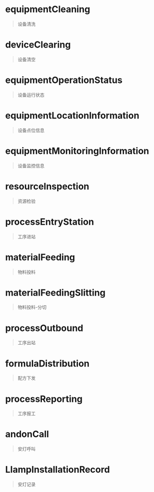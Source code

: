 # equipmentCleaning

> 设备清洗

# deviceClearing

> 设备清空

# equipmentOperationStatus

> 设备运行状态

# equipmentLocationInformation

> 设备点位信息

# equipmentMonitoringInformation

> 设备监控信息

# resourceInspection

> 资源检验

# processEntryStation

> 工序进站

# materialFeeding

> 物料投料

# materialFeedingSlitting

> 物料投料-分切

# processOutbound

> 工序出站

# formulaDistribution

> 配方下发

# processReporting

> 工序报工

# andonCall

> 安灯呼叫

# LlampInstallationRecord

> 安灯记录
